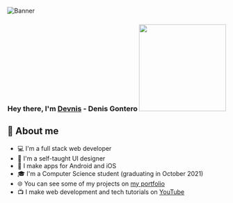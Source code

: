 ![Banner](https://i.gifer.com/3Or0V.gif)

<h3 align="center">Hey there, I'm <a href="https://github.com/DevnisG">Devnis</a> - Denis Gontero <img src="https://media.tenor.com/y6zG6TM56CYAAAAi/katana-sword.gif" width="200"></h3>


## 📖 About me

* 💻 I'm a full stack web developer
* 🎨 I'm a self-taught UI designer
* 📱 I make apps for Android and iOS
* 🎓 I'm a Computer Science student (graduating in October 2021)
* 🌐 You can see some of my projects on [my portfolio](https://freshidea.com/jonah/)
* 📺 I make web development and tech tutorials on [YouTube](https://www.youtube.com/c/DevProTips)

